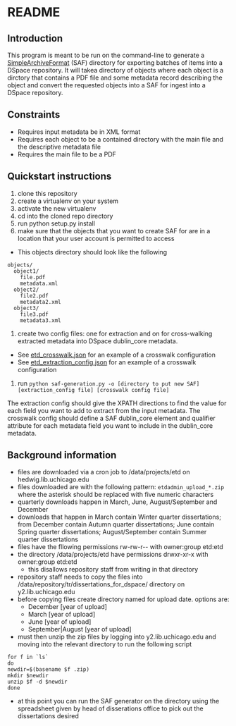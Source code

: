 # README

## Introduction

This program is meant to be run on the command-line to generate a [SimpleArchiveFormat](https://wiki.duraspace.org/display/DSDOC6x/Importing+and+Exporting+Items+via+Simple+Archive+Format) (SAF) directory for exporting batches of items into a DSpace repository. It will takea  directory of objects where each object is a dirctory that contains a PDF file and some metadata record describing the object and convert the requested objects into a SAF for ingest into a DSpace repository.

## Constraints

- Requires input metadata be in XML format
- Requires each object to be a contained directory with the main file and the descriptive metadata file
- Requires the main file to be a PDF

## Quickstart instructions

1. clone this repository
1. create a virtualenv on your system
1. activate the new virtualenv
1. cd into the cloned repo directory
1. run python setup.py install
1. make sure that the objects that you want to create SAF for are in a location that your user account is permitted to access

  - This objects directory should look like the following

```text/plain
objects/
  object1/
    file.pdf
    metadata.xml
  object2/
    file2.pdf
    metadata2.xml
  object3/
    file3.pdf
    metadata3.xml
```

1. create two config files: one for extraction and on for cross-walking extracted metadata into DSpace dublin_core metadata.

  - See [etd_crosswalk.json](data/etd_crosswalk.json) for an example of a crosswalk configuration
  - See [etd_extraction_config.json](data/etd_extraction_config.json) for an example of a crosswalk configuration

1. run
  ```python saf-generation.py -o [directory to put new SAF] [extraction_config file] [crosswalk config file]```


The extraction config should give the XPATH directions to find the value for each field you want to add to extract from the input metadata. The crosswalk config should define a SAF dublin_core element and qualifier attribute for each metadata field you want to include in the dublin_core metadata.

## Background information

- files are downloaded via a cron job to /data/projects/etd on hedwig.lib.uchicago.edu
- files downloaded are with the following pattern: ```etdadmin_upload_*.zip``` where the asterisk should be replaced with five numeric characters
- quarterly downloads happen in March, June, August/September and December
- downloads that happen in March contain Winter quarter dissertations; from December contain Autumn quarter dissertations; June contain Spring quarter dissertations; August/September contain Summer quarter dissertations
- files have the fllowing permissions rw-rw-r-- with owner:group etd:etd
- the directory /data/projects/etd have permissions drwxr-xr-x with owner:group etd:etd
  - this disallows repository staff from writing in that directory
- repository staff needs to copy the files into /data/repository/tr/dissertations_for_dspace/ directory on y2.lib.uchicago.edu
- before copying files create directory named for upload date. options are:
   - December [year of upload]
   - March [year of upload]
   - June [year of upload]
   - September|August [year of upload]
- must then unzip the zip files by logging into y2.lib.uchicago.edu and moving into the relevant directory to run the following script
```
for f in `ls`
do
newdir=$(basename $f .zip)
mkdir $newdir
unzip $f -d $newdir
done
```
- at this point you can run the SAF generator on the directory using the spreadsheet given by head of disserations office to pick out the dissertations desired
